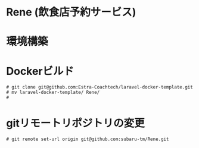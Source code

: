 # Rene (飲食店予約サービス)

# 環境構築
  # Dockerビルド
    # git clone git@github.com:Estra-Coachtech/laravel-docker-template.git
    # mv laravel-docker-template/ Rene/
    # 
  # gitリモートリポジトリの変更
    # git remote set-url origin git@github.com:subaru-tm/Rene.git
    
